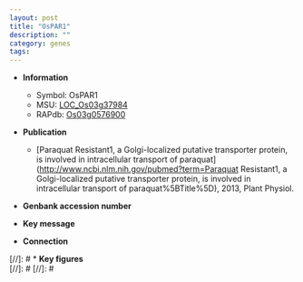 ```yaml
---
layout: post
title: "OsPAR1"
description: ""
category: genes
tags: 
---
```


* **Information**  
    + Symbol: OsPAR1  
    + MSU: [LOC_Os03g37984](http://rice.plantbiology.msu.edu/cgi-bin/ORF_infopage.cgi?orf=LOC_Os03g37984)  
    + RAPdb: [Os03g0576900](http://rapdb.dna.affrc.go.jp/viewer/gbrowse_details/irgsp1?name=Os03g0576900)  

* **Publication**  
    + [Paraquat Resistant1, a Golgi-localized putative transporter protein, is involved in intracellular transport of paraquat](http://www.ncbi.nlm.nih.gov/pubmed?term=Paraquat Resistant1, a Golgi-localized putative transporter protein, is involved in intracellular transport of paraquat%5BTitle%5D), 2013, Plant Physiol.

* **Genbank accession number**  

* **Key message**  

* **Connection**  

[//]: # * **Key figures**  
[//]: # 
[//]: # 

